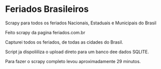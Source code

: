 # Feriados Brasileiros

Scrapy para todos os feriados Nacionais, Estaduais e Municipais do Brasil

Feito scrapy da pagina feriados.com.br

Capturei todos os feriados, de todas as cidades do Brasil.

Script ja dispoliiliza o upload direto para um banco dee dados SQLITE.

Para fazer o scrapy completo levou aproximadamente 29 minutos.

